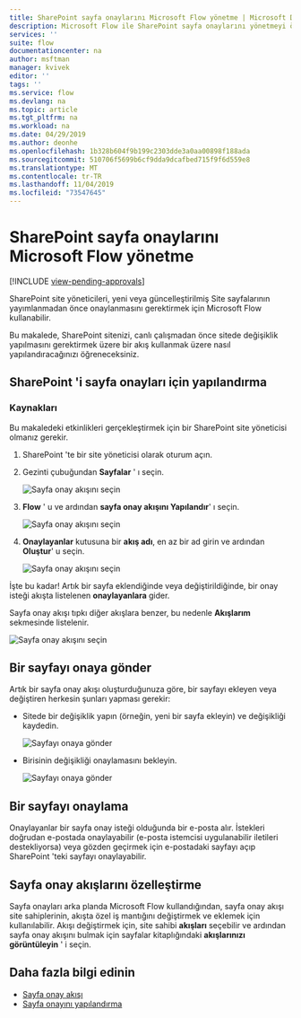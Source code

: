 ```yaml
---
title: SharePoint sayfa onaylarını Microsoft Flow yönetme | Microsoft Docs
description: Microsoft Flow ile SharePoint sayfa onaylarını yönetmeyi öğrenin.
services: ''
suite: flow
documentationcenter: na
author: msftman
manager: kvivek
editor: ''
tags: ''
ms.service: flow
ms.devlang: na
ms.topic: article
ms.tgt_pltfrm: na
ms.workload: na
ms.date: 04/29/2019
ms.author: deonhe
ms.openlocfilehash: 1b328b604f9b199c2303dde3a0aa00898f188ada
ms.sourcegitcommit: 510706f5699b6cf9dda9dcafbed715f9f6d559e8
ms.translationtype: MT
ms.contentlocale: tr-TR
ms.lasthandoff: 11/04/2019
ms.locfileid: "73547645"
---
```

# <a name="manage-sharepoint-page-approvals-with-microsoft-flow"></a>SharePoint sayfa onaylarını Microsoft Flow yönetme
[!INCLUDE [view-pending-approvals](includes/cc-rebrand.md)]

SharePoint site yöneticileri, yeni veya güncelleştirilmiş Site sayfalarının yayımlanmadan önce onaylanmasını gerektirmek için Microsoft Flow kullanabilir.

Bu makalede, SharePoint sitenizi, canlı çalışmadan önce sitede değişiklik yapılmasını gerektirmek üzere bir akış kullanmak üzere nasıl yapılandıracağınızı öğreneceksiniz.

## <a name="configure-sharepoint-for-page-approvals"></a>SharePoint 'i sayfa onayları için yapılandırma

### <a name="prerequisites"></a>Kaynakları 

Bu makaledeki etkinlikleri gerçekleştirmek için bir SharePoint site yöneticisi olmanız gerekir.

1. SharePoint 'te bir site yöneticisi olarak oturum açın.
1. Gezinti çubuğundan **Sayfalar** ' ı seçin.

    ![Sayfa onay akışını seçin](media/customize-sharepoint-page-approvals/pages.png)

1. **Flow** ' u ve ardından **sayfa onay akışını Yapılandır**' ı seçin.
    
    ![Sayfa onay akışını seçin](media/customize-sharepoint-page-approvals/select-page-approval-flow.png)

1. **Onaylayanlar** kutusuna bir **akış adı**, en az bir ad girin ve ardından **Oluştur**' u seçin.
    
    ![Sayfa onay akışını seçin](media/customize-sharepoint-page-approvals/flow-name-approvers-create.png)

İşte bu kadar! Artık bir sayfa eklendiğinde veya değiştirildiğinde, bir onay isteği akışta listelenen **onaylayanlara** gider.

Sayfa onay akışı tıpkı diğer akışlara benzer, bu nedenle **Akışlarım** sekmesinde listelenir.

![Sayfa onay akışını seçin](media/customize-sharepoint-page-approvals/page-approval-flow-success.png)

## <a name="submit-a-page-for-approval"></a>Bir sayfayı onaya gönder

Artık bir sayfa onay akışı oluşturduğunuza göre, bir sayfayı ekleyen veya değiştiren herkesin şunları yapması gerekir:

 - Sitede bir değişiklik yapın (örneğin, yeni bir sayfa ekleyin) ve değişikliği kaydedin.

     ![Sayfayı onaya gönder](media/customize-sharepoint-page-approvals/create-new-page.png)
     
 - Birisinin değişikliği onaylamasını bekleyin.
    
    ![Sayfayı onaya gönder](media/customize-sharepoint-page-approvals/wait-for-approval.png)
    
## <a name="approve-a-page"></a>Bir sayfayı onaylama

Onaylayanlar bir sayfa onay isteği olduğunda bir e-posta alır. İstekleri doğrudan e-postada onaylayabilir (e-posta istemcisi uygulanabilir iletileri destekliyorsa) veya gözden geçirmek için e-postadaki sayfayı açıp SharePoint 'teki sayfayı onaylayabilir.

## <a name="customize-page-approval-flows"></a>Sayfa onay akışlarını özelleştirme

Sayfa onayları arka planda Microsoft Flow kullandığından, sayfa onay akışı site sahiplerinin, akışta özel iş mantığını değiştirmek ve eklemek için kullanılabilir. Akışı değiştirmek için, site sahibi **akışları** seçebilir ve ardından sayfa onay akışını bulmak için sayfalar kitaplığındaki **akışlarınızı görüntüleyin** ' i seçin.

## <a name="learn-more"></a>Daha fazla bilgi edinin

- [Sayfa onay akışı](https://support.office.com/article/page-approval-flow-a8b2e689-d4a1-4639-8028-333c0ece30d9)
- [Sayfa onayını yapılandırma](https://support.office.com/article/configure-page-approval-14ce6976-a0a7-427b-b4ab-d28d344a5222)
